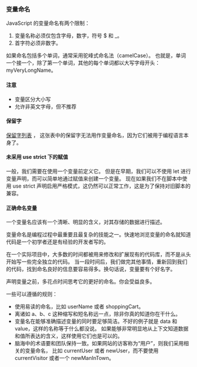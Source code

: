 ### 变量命名
JavaScript 的变量命名有两个限制：
1. 变量名称必须仅包含字母，数字，符号 $ 和 _。
2. 首字符必须非数字。

如果命名包括多个单词，通常采用驼峰式命名法（camelCase）。
也就是，单词一个接一个，除了第一个单词，其他的每个单词都以大写字母开头：myVeryLongName。

#### **注意**
* 变量区分大小写
* 允许非英文字母，但不推荐

#### **保留字**
 [保留字列表](https://developer.mozilla.org/zh-CN/docs/Web/JavaScript/Reference/Lexical_grammar) ，
这张表中的保留字无法用作变量命名，因为它们被用于编程语言本身了。

#### **未采用 use strict 下的赋值**
一般，我们需要在使用一个变量前定义它。
但是在早期，我们可以不使用 let 进行变量声明，而可以简单地通过赋值来创建一个变量。
现在如果我们不在脚本中使用 use strict 声明启用严格模式，这仍然可以正常工作，这是为了保持对旧脚本的兼容。

#### **正确命名变量**
一个变量名应该有一个清晰、明显的含义，对其存储的数据进行描述。

变量命名是编程过程中最重要且最复杂的技能之一。快速地浏览变量的命名就知道代码是一个初学者还是有经验的开发者写的。

在一个实际项目中，大多数的时间都被用来修改和扩展现有的代码库，而不是从头开始写一些完全独立的代码。
当一段时间后，我们做完其他事情，重新回到我们的代码，找到命名良好的信息要容易得多。换句话说，变量要有个好名字。

声明变量之前，多花点时间思考它的更好的命名。你会受益良多。

一些可以遵循的规则：

* 使用易读的命名，比如 userName 或者 shoppingCart。
* 离诸如 a、b、c 这种缩写和短名称远一点，除非你真的知道你在干什么。
* 变量名在能够准确描述变量的同时要足够简洁。不好的例子就是 data 和 value，这样的名称等于什么都没说。
如果能够非常明显地从上下文知道数据和值所表达的含义，这样使用它们也是可以的。
* 脑海中的术语要和团队保持一致。如果网站的访客称为“用户”，则我们采用相关的变量命名，
比如 currentUser 或者 newUser，而不要使用 currentVisitor 或者一个 newManInTown。